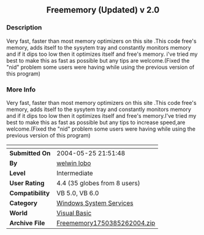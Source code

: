 ﻿<div align="center">

## Freememory \(Updated\) v 2\.0


</div>

### Description

Very fast, faster than most memory optimizers on this site .This code free's memory, adds itself to the sysytem tray and constantly monitors memory and if it dips too low then it optimizes itself and free's memory. i've tried my best to make this as fast as possible but any tips are welcome.(Fixed the "nid" problem some users were having while using the previous version of this program)
 
### More Info
 
Very fast, faster than most memory optimizers on this site .This code free's memory, adds itself to the sysytem tray and constantly monitors memory and if it dips too low then it optimizes itself and free's memory.I've tried my best to make this as fast as possible but any tips to increase speed,are welcome.(Fixed the "nid" problem some users were having while using the previous version of this program)


<span>             |<span>
---                |---
**Submitted On**   |2004-05-25 21:51:48
**By**             |[welwin lobo](https://github.com/Planet-Source-Code/PSCIndex/blob/master/ByAuthor/welwin-lobo.md)
**Level**          |Intermediate
**User Rating**    |4.4 (35 globes from 8 users)
**Compatibility**  |VB 5\.0, VB 6\.0
**Category**       |[Windows System Services](https://github.com/Planet-Source-Code/PSCIndex/blob/master/ByCategory/windows-system-services__1-35.md)
**World**          |[Visual Basic](https://github.com/Planet-Source-Code/PSCIndex/blob/master/ByWorld/visual-basic.md)
**Archive File**   |[Freememory1750385262004\.zip](https://github.com/Planet-Source-Code/welwin-lobo-freememory-updated-v-2-0__1-54025/archive/master.zip)








